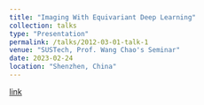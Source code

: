 ```yaml
---
title: "Imaging With Equivariant Deep Learning"
collection: talks
type: "Presentation"
permalink: /talks/2012-03-01-talk-1
venue: "SUSTech, Prof. Wang Chao's Seminar"
date: 2023-02-24
location: "Shenzhen, China"
---
```

[link](http://xtwusamantha.github.io/files/Seminar-Imaging.pdf)
